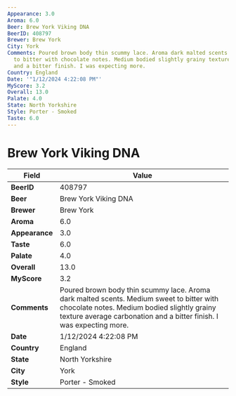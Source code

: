 ```yaml
---
Appearance: 3.0
Aroma: 6.0
Beer: Brew York Viking DNA
BeerID: 408797
Brewer: Brew York
City: York
Comments: Poured brown body thin scummy lace. Aroma dark malted scents. Medium sweet
  to bitter with chocolate notes. Medium bodied slightly grainy texture average carbonation
  and a bitter finish. I was expecting more.
Country: England
Date: '"1/12/2024 4:22:08 PM"'
MyScore: 3.2
Overall: 13.0
Palate: 4.0
State: North Yorkshire
Style: Porter - Smoked
Taste: 6.0
---
```


# Brew York Viking DNA

| Field         | Value |
|---------------|-------|
| **BeerID** | 408797 |
| **Beer** | Brew York Viking DNA |
| **Brewer** | Brew York |
| **Aroma** | 6.0 |
| **Appearance** | 3.0 |
| **Taste** | 6.0 |
| **Palate** | 4.0 |
| **Overall** | 13.0 |
| **MyScore** | 3.2 |
| **Comments** | Poured brown body thin scummy lace. Aroma dark malted scents. Medium sweet to bitter with chocolate notes. Medium bodied slightly grainy texture average carbonation and a bitter finish. I was expecting more. |
| **Date** | 1/12/2024 4:22:08 PM |
| **Country** | England |
| **State** | North Yorkshire |
| **City** | York |
| **Style** | Porter - Smoked |
